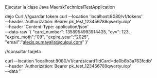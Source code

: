 Ejecutar la clase Java
MaerskTechnicalTestApplication

dejo Curl 
///guardar tokem
curl --location 'localhost:8080/v1/tokens' \
--header 'Authorization: Bearer pk_test_123456789qwertyuiop' \
--header 'Content-Type: application/json' \
--data-raw '{
"card_number": 1358954993914435,
"cvv": 123,
"expire_moth":"09",
"expire_year":"2025",
"email":"alexis.pumayalla@culqui.com"
}'


//consultar tarjeta

curl --location 'localhost:8080/v1/cards/card?idCard=de0b6b3a763fcdb' \
--header 'Authorization: Bearer pk_test_123456789qwertyuiop' \
--data ''